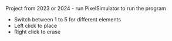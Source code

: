 Project from 2023 or 2024 - run PixelSimulator to run the program
- Switch between 1 to 5 for different elements
- Left click to place
- Right click to erase
